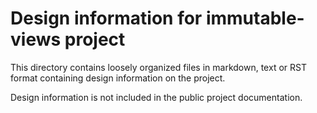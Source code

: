 Design information for immutable-views project
==============================================

This directory contains loosely organized files in markdown, text or RST format
containing design information on the project.

Design information is not included in the public project documentation.
